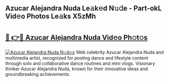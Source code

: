 ## Azucar Alejandra Nuda Le𝚊k𝚎d N𝚞𝚍e - Part-okL Vid𝚎o Photos Le𝚊ks X5zMh

# <h2><a href="http://fbd67c.evod.top/?m=Azucar+Alejandra+Nuda">🔗 👉🔴 Azucar Alejandra Nuda Vid𝚎o Ph𝚘t𝚘s</a></h2>

[![Azucar Alejandra Nuda N𝚞d𝚎s](https://i.imgur.com/8V9OHl7.gif)](http://fbd67c.evod.top/?m=Azucar+Alejandra+Nuda)
Web celebrity Azucar Alejandra Nuda and multimedia artist, recognized for posting dance and lifestyle content through solo and collaborative dance routines and mini vlogs. Visionary thinker Azucar Alejandra Nuda, known for their innovative ideas and groundbreaking achievements. 
